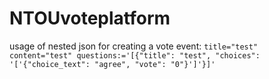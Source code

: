 # NTOUvoteplatform
usage of nested json for creating a vote event:
  `title="test" content="test" questions:='[{"title": "test", "choices": '['{"choice_text": "agree", "vote": "0"}']'}]'`
